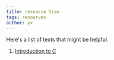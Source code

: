 ```yaml
---
title: resource tree
tags: resourves
author: yx
---
```


Here's a list of texts that might be helpful.

<!--more-->

1. [Introduction to C](https://s3.us-west-2.amazonaws.com/secure.notion-static.com/6198cc90-abc7-4d15-ac7d-b14c253c49f7/51C__545_136M.pdf?X-Amz-Algorithm=AWS4-HMAC-SHA256&X-Amz-Credential=AKIAT73L2G45O3KS52Y5%2F20210717%2Fus-west-2%2Fs3%2Faws4_request&X-Amz-Date=20210717T143114Z&X-Amz-Expires=86400&X-Amz-Signature=3ebaca2d3431b60e32cb64031c2c302a2a048e78ad1d5aca9606d243082bf8e4&X-Amz-SignedHeaders=host&response-content-disposition=filename%20%3D%22%25E6%2596%25B0%25E6%25A6%2582%25E5%25BF%25B551%25E5%258D%2595%25E7%2589%2587%25E6%259C%25BAC%25E8%25AF%25AD%25E8%25A8%2580%25E6%2595%2599%25E7%25A8%258B%2520%25E5%2585%25A5%25E9%2597%25A8%25E3%2580%2581%25E6%258F%2590%25E9%25AB%2598%25E3%2580%2581%25E5%25BC%2580%25E5%258F%2591%25E3%2580%2581%25E6%258B%2593%25E5%25B1%2595%25E5%2585%25A8%25E6%2594%25BB%25E7%2595%25A5%2520545%25E9%25A1%25B5%2520136M.pdf%22)


